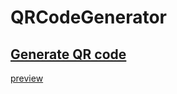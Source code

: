 # QRCodeGenerator

## [Generate QR code]( https://prmane03.github.io/QRCodeGenerator/)
[preview](./preview.png)
